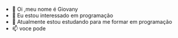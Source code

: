- 👋 Oi ,meu nome é Giovany 
- 👀 Eu estou interessado em programação
- 🌱 Atualmente estou estudando para me formar em programação
- 📫 voce pode
<!---
GiovanyEmanuel0812/GiovanyEmanuel0812 is a ✨ special ✨ repository because its `README.md` (this file) appears on your GitHub profile.
You can click the Preview link to take a look at your changes.
--->
